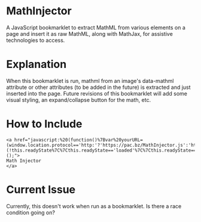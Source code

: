 # MathInjector
A JavaScript bookmarklet to extract MathML from various elements on a page and insert it as raw MathML, along with MathJax,  for assistive technologies to access.

# Explanation
When this bookmarklet is run, mathml from an image's data-mathml attribute or other attributes (to be added in the future) is extracted and just inserted into the page. Future revisions of this bookmarklet will add some visual styling, an expand/collapse button for the math, etc.

# How to Include
```
<a href="javascript:%20(function()%7Bvar%20yourURL=(window.location.protocol=='http:'?'https://pac.bz/MathInjector.js':'https://pac.bz/MathInjector.js');function%20getScript(url,success)%7Bvar%20script=document.createElement('script');script.src=url;var%20head=document.getElementsByTagName('head')%5B0%5D,done=false;script.onload=script.onreadystatechange=function()%7Bif(!done&&(!this.readyState%7C%7Cthis.readyState=='loaded'%7C%7Cthis.readyState=='complete'))%7Bdone=true;success();script.onload=script.onreadystatechange=null;head.removeChild(script);%7D%7D;head.appendChild(script);%7D%20getScript(yourURL,function()%7B%7D);%7D)();">
Math Injector
</a>
```

# Current Issue
Currently, this doesn't work when run as a bookmarklet. Is there a race condition going on?
